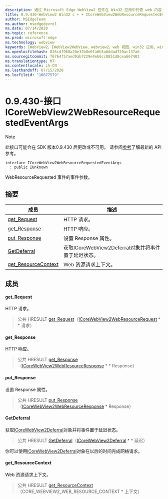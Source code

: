 ```yaml
---
description: 通过 Microsoft Edge WebView2 控件在 Win32 应用中托管 web 内容
title: 0.9.430-WebView2 Win32 c + + ICoreWebView2WebResourceRequestedEventArgs
author: MSEdgeTeam
ms.author: msedgedevrel
ms.date: 07/14/2020
ms.topic: reference
ms.prod: microsoft-edge
ms.technology: webview
keywords: IWebView2、IWebView2WebView、webview2、web 视图、win32 应用、win32、edge、ICoreWebView2、ICoreWebView2Host、浏览器控件、边缘 html
ms.openlocfilehash: 826cdf960a20e32b8e0fa6b5a8ddad720ac137a6
ms.sourcegitcommit: f6764f57aed9ab7229e4eb6cc8851d0cea667403
ms.translationtype: MT
ms.contentlocale: zh-CN
ms.lasthandoff: 07/15/2020
ms.locfileid: "10877579"
---
```

# 0.9.430-接口 ICoreWebView2WebResourceRequestedEventArgs 

> [!NOTE]
> 此接口可能会在 SDK 版本0.9.430 后更改或不可用。 请参阅[参考](../../../webview2-api-reference.md)了解最新的 API 参考。

```
interface ICoreWebView2WebResourceRequestedEventArgs
  : public IUnknown
```

WebResourceRequested 事件的事件参数。

## 摘要

 成员                        | 描述
--------------------------------|---------------------------------------------
[get_Request](#get_request) | HTTP 请求。
[get_Response](#get_response) | HTTP 响应。
[put_Response](#put_response) | 设置 Response 属性。
[GetDeferral](#getdeferral) | 获取[ICoreWebView2Deferral](ICoreWebView2Deferral.md)对象并将事件置于延迟状态。
[get_ResourceContext](#get_resourcecontext) | Web 资源请求上下文。

## 成员

#### get_Request 

HTTP 请求。

> 公共 HRESULT [get_Request](#get_request)（[ICoreWebView2WebResourceRequest](ICoreWebView2WebResourceRequest.md) * * 请求）

#### get_Response 

HTTP 响应。

> 公共 HRESULT [get_Response](#get_response)（[ICoreWebView2WebResourceResponse](ICoreWebView2WebResourceResponse.md) * * Response）

#### put_Response 

设置 Response 属性。

> 公共 HRESULT [put_Response](#put_response)（[ICoreWebView2WebResourceResponse](ICoreWebView2WebResourceResponse.md) * Response）

#### GetDeferral 

获取[ICoreWebView2Deferral](ICoreWebView2Deferral.md)对象并将事件置于延迟状态。

> 公共 HRESULT [GetDeferral](#getdeferral)（[ICoreWebView2Deferral](ICoreWebView2Deferral.md) * * 延迟）

你可以使用[ICoreWebView2Deferral](ICoreWebView2Deferral.md)对象在以后的时间完成网络请求。

#### get_ResourceContext 

Web 资源请求上下文。

> 公共 HRESULT [get_ResourceContext](#get_resourcecontext)（CORE_WEBVIEW2_WEB_RESOURCE_CONTEXT * 上下文）

